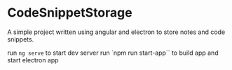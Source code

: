 # CodeSnippetStorage

A simple project written using angular and electron to store notes and code snippets.

run `ng serve` to start dev server
run `npm run start-app`` to build app and start electron app